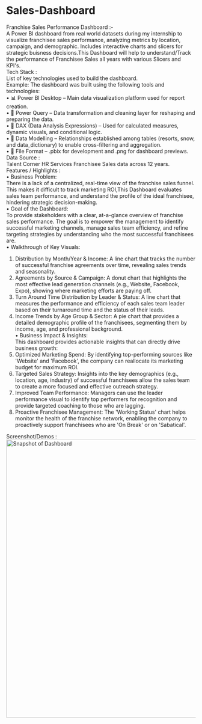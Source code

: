 # Sales-Dashboard
Franchise Sales Performance Dashboard :- <br>
A Power BI dashboard from real world datasets during my internship to visualize franchisee sales performance, analyzing metrics by location, campaign, and demographic. Includes interactive charts and slicers for strategic buisness decisions.This Dashboard will help to understand/Track the performance of Franchisee Sales all years with various Slicers and KPI's. <br>
Tech Stack :  <br>
List of key technologies used to build the dashboard.  <br>
Example: The dashboard was built using the following tools and technologies:  <br>
• 📊 Power BI Desktop – Main data visualization platform used for report creation.  <br>
• 📂 Power Query – Data transformation and cleaning layer for reshaping and preparing the data.  <br>
• 🧠 DAX (Data Analysis Expressions) – Used for calculated measures, dynamic visuals, and conditional logic. <br>
• 📝 Data Modelling – Relationships established among tables (resorts, snow, and data_dictionary) to enable cross-filtering and aggregation. <br>
• 📁 File Format – .pbix for development and .png for dashboard previews.<br>
Data Source : <br>
Talent Corner HR Services Franchisee Sales data across 12 years.<br>
Features / Highlights : <br>
• Business Problem:  <br>
There is a lack of a centralized, real-time view of the franchise sales funnel. This makes it difficult to track marketing ROI,This Dashboard evaluates sales team performance, and understand the profile of the ideal franchisee, hindering strategic decision-making. <br>
• Goal of the Dashboard:  <br>
To provide stakeholders with a clear, at-a-glance overview of franchise sales performance. The goal is to empower the management to identify successful marketing channels, manage sales team efficiency, and refine targeting strategies by understanding who the most successful franchisees are. <br>
• Walkthrough of Key Visuals: <br>
   1. Distribution by Month/Year & Income: A line chart that tracks the number of successful franchise agreements over time, revealing sales trends and seasonality. <br>
   2. Agreements by Source & Campaign: A donut chart that highlights the most effective lead generation channels (e.g., Website, Facebook, Expo), showing where marketing efforts are paying off. <br>
   3. Turn Around Time Distribution by Leader & Status: A line chart that measures the performance and efficiency of each sales team leader based on their      turnaround time and the status of their leads. <br>
   4. Income Trends by Age Group & Sector: A pie chart that provides a detailed demographic profile of the franchisees, segmenting them by income, age, and professional background. <br>
• Business Impact & Insights: <br>
This dashboard provides actionable insights that can directly drive business growth:  <br>
   1. Optimized Marketing Spend: By identifying top-performing sources like 'Website' and 'Facebook', the company can reallocate its marketing budget for maximum ROI. <br>
   2. Targeted Sales Strategy: Insights into the key demographics (e.g., location, age, industry) of successful franchisees allow the sales team to create a more focused and effective outreach strategy. <br>
   3. Improved Team Performance: Managers can use the leader performance visual to identify top performers for recognition and provide targeted coaching to those who are lagging. <br>
   4. Proactive Franchisee Management: The 'Working Status' chart helps monitor the health of the franchise network, enabling the company to proactively support franchisees who are 'On Break' or on 'Sabatical'.  <br>
  
Screenshot/Demos :  <br>
<img width="1323" height="740" alt="Snapshot of Dashboard" src="https://github.com/user-attachments/assets/46bb957a-53b2-467f-aad6-57124eb37336" />


